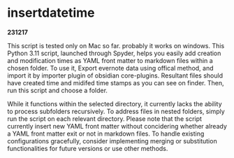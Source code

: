 # insertdatetime
**231217**

This script is tested only on Mac so far. probably it works on windows.
This Python 3.11 script, launched through Spyder, helps you easily add creation and modification times as YAML front matter to markdown files within a chosen folder.
To use it, Export evernote data using offical method, and import it by importer plugin of obsidian core-plugins.
Resultant files should have created time and midifed time stamps as you can see on finder. Then, run this script and choose a folder.

While it functions within the selected directory, it currently lacks the ability to process subfolders recursively. 
To address files in nested folders, simply run the script on each relevant directory. 
Please note that the script currently insert new YAML front matter without concidering whether already a YAML front matter exit or not in markdown files. 
To handle existing configurations gracefully, consider implementing merging or substitution functionalities for future versions or use other methods.
